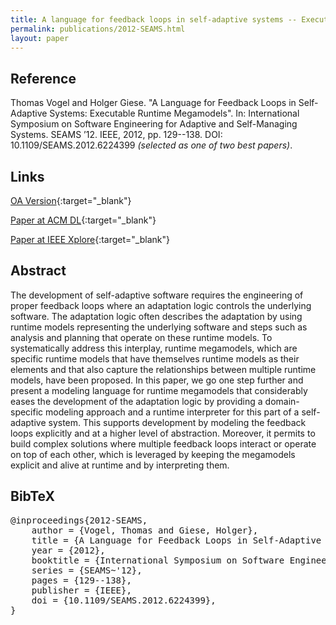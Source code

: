 ```yaml
---
title: A language for feedback loops in self-adaptive systems -- Executable runtime megamodels
permalink: publications/2012-SEAMS.html
layout: paper
---
```


## Reference
Thomas Vogel and Holger Giese. "A Language for Feedback Loops in Self-Adaptive Systems: Executable Runtime Megamodels". In: International Symposium on Software Engineering for Adaptive and Self-Managing Systems. SEAMS ’12. IEEE, 2012, pp. 129--138. DOI: 10.1109/SEAMS.2012.6224399 _(selected as one of two best papers)_.

## Links
[OA Version](https://arxiv.org/abs/1805.08678){:target="_blank"}

[Paper at ACM DL](http://dl.acm.org/citation.cfm?id=2666816){:target="_blank"}

[Paper at IEEE Xplore](https://doi.org/10.1109/SEAMS.2012.6224399){:target="_blank"}

## Abstract
The development of self-adaptive software requires the engineering of proper feedback loops where an adaptation logic controls the underlying software. The adaptation logic often describes the adaptation by using runtime models representing the underlying software and steps such as analysis and planning that operate on these runtime models. To systematically address this interplay, runtime megamodels, which are specific runtime models that have themselves runtime models as their elements and that also capture the relationships between multiple runtime models, have been proposed. In this paper, we go one step further and present a modeling language for runtime megamodels that considerably eases the development of the adaptation logic by providing a domain-specific modeling approach and a runtime interpreter for this part of a self-adaptive system. This supports development by modeling the feedback loops explicitly and at a higher level of abstraction. Moreover, it permits to build complex solutions where multiple feedback loops interact or operate on top of each other, which is leveraged by keeping the megamodels explicit and alive at runtime and by interpreting them.

## BibTeX

<div class="bibtex">
<pre>@inproceedings{2012-SEAMS,
    author = {Vogel, Thomas and Giese, Holger},
    title = {A Language for Feedback Loops in Self-Adaptive Systems: Executable Runtime Megamodels},
    year = {2012},
    booktitle = {International Symposium on Software Engineering for Adaptive and Self-Managing Systems},
    series = {SEAMS~'12},
    pages = {129--138},
    publisher = {IEEE},
    doi = {10.1109/SEAMS.2012.6224399},
}</pre>
</div>
